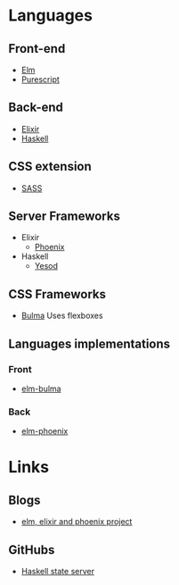 # Languages

## Front-end
* [Elm](https://elm-lang.org/)
* [Purescript](http://www.purescript.org/)

## Back-end
* [Elixir](https://elixir-lang.org/)
* [Haskell](https://www.haskell.org/)

## CSS extension
* [SASS](https://sass-lang.com/)

## Server Frameworks
* Elixir
  * [Phoenix](https://phoenixframework.org/)
* Haskell
  * [Yesod](https://www.yesodweb.com/)

## CSS Frameworks
* [Bulma](https://bulma.io/)
  Uses flexboxes


## Languages implementations
### Front
* [elm-bulma](https://github.com/surprisetalk/elm-bulma)
### Back
* [elm-phoenix](https://github.com/saschatimme/elm-phoenix)

# Links
## Blogs
* [elm, elixir and phoenix project](https://teamgaslight.com/blog/elm-elixir-and-phoenix-reflecting-on-a-functional-full-stack-project)

## GitHubs
* [Haskell state server](https://github.com/Gabriel439/post-rfc/blob/master/sotu.md#server-side-web-programming)
